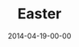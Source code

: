 ---
layout: message
category: message
series: "How to Change the World"
title: "Easter"
date: 2014-04-19-00-00
message_id: 860
program: "http://s3.amazonaws.com/crossroads-media/documents/EasterProgram_LO.pdf"
audio: "http://s3.amazonaws.com/crossroads-media/messages/audio/htctw_05.mp3"
audio-duration: ":"
description: ""
video: "http://s3.amazonaws.com/crossroads-media/messages/video/htctw_05.mp4"
video-duration: ":"
video-image: "http://s3.amazonaws.com/crossroads-media/images/htctw_05_still.jpg"
explicit: false
---